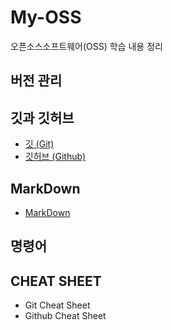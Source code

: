 # My-OSS
오픈소스소프트웨어(OSS) 학습 내용 정리

## 버전 관리


## 깃과 깃허브
- [깃 (Git)](https://github.com/sumin0731/My-OSS/blob/main/%EA%B9%83%EA%B3%BC%20%EA%B9%83%ED%97%88%EB%B8%8C/%EA%B9%83%20(Git).md)
- [깃허브 (Github)](https://github.com/sumin0731/My-OSS/blob/main/%EA%B9%83%EA%B3%BC%20%EA%B9%83%ED%97%88%EB%B8%8C/%EA%B9%83%ED%97%88%EB%B8%8C%20(Github).md)


## MarkDown
- [MarkDown](MarkDown.md)

## 명령어


## CHEAT SHEET
- Git Cheat Sheet
- Github Cheat Sheet
